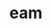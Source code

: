 ---
title: eam
meaning: her (accusative)
ch: seven
pos: pronoun
abbgender: f.
abbgender2: fem.
gender: feminine
---